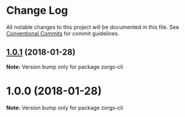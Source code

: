 # Change Log

All notable changes to this project will be documented in this file.
See [Conventional Commits](https://conventionalcommits.org) for commit guidelines.

<a name="1.0.1"></a>
## [1.0.1](https://github.com/vvo/zorgs/compare/zorgs-cli@1.0.0...zorgs-cli@1.0.1) (2018-01-28)




**Note:** Version bump only for package zorgs-cli

<a name="1.0.0"></a>
# 1.0.0 (2018-01-28)




**Note:** Version bump only for package zorgs-cli
